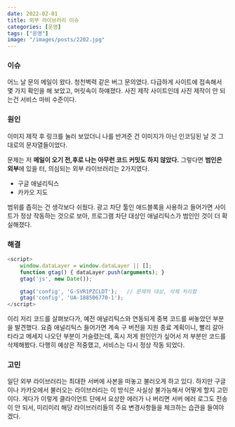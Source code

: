 ```yaml
---
date: 2022-02-01
title: 외부 라이브러리 이슈
categories: [운영]
tags: ["운영"]
image: "/images/posts/2202.jpg"
---
```


### 이슈

어느 날 문의 메일이 왔다. 청천벽력 같은 버그 문의였다. 다급하게 사이트에 접속해서 몇 가지 확인을 해 보았고, 머릿속이 하얘졌다. 사진 제작 사이트인데 사진 제작이 안 되는건 서비스 마비 수준이다.

### 원인

이미지 제작 후 링크를 눌러 보았더니 나를 반겨준 건 이미지가 아닌 인코딩된 날 것 그대로의 문자열들이었다.&#x20;

문제는 저 **메일이 오기 전,후로 나는 아무런 코드 커밋도 하지 않았다.** 그렇다면 **범인은 외부**에 있을 터, 의심되는 외부 라이브러리는 2가지였다.

* 구글 애널리틱스
* 카카오 지도

범위를 좁히는 건 생각보다 쉬웠다. 광고 차단 툴인 애드블록을 사용하고 들어가면 사이트가 정상 작동하는 것으로 보아, 프로그램 차단 대상인 애널리틱스가 범인인 것이 더 확실해졌다.

### 해결

```javascript
<script>
    window.dataLayer = window.dataLayer || [];
    function gtag() { dataLayer.push(arguments); }
    gtag('js', new Date());

    gtag('config', 'G-SVR1PZCLDT');   // 문제의 대상, 삭제 처리함
    gtag('config', 'UA-188506770-1');
</script>
```

이리 저리 코드를 살펴보다가, 예전 애널리틱스와 연동되게 중복 코드를 써놓았던 부분을 발견했다. 요즘 애널리틱스 들어가면 계속 구 버전을 지원 종료 계획이니, 빨리 갈아타라고 메세지 나오던 부분이 거슬렸는데, 혹시 저게 원인인가 싶어서 저 부분만 코드를 삭제해봤다. 다행히 예상은 적중했고, 서비스는 다시 정상 작동 되었다.

### 고민

일단 외부 라이브러리는 최대한 서버에 사본을 떠놓고 불러오게 하고 있다. 하지만 구글이나 카카오에서 불러오는 라이브러리는 이 방식은 사실상 불가능해서 어떻게 할지 고민이다. 게다가 이렇게 클라이언트 단에서 요상한 에러가 나 버리면 서버 에러 로그도 전송이 안 되서, 미리미리 해당 라이브러리들의 주요 변경사항들을 체크하는 습관을 들여야겠다.
